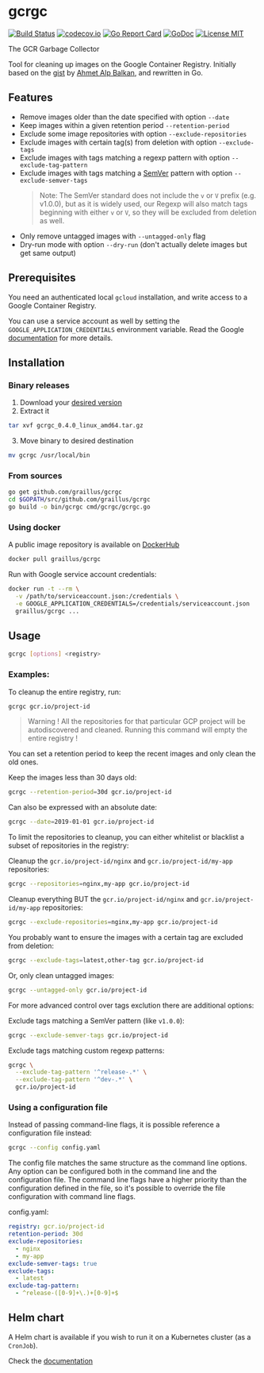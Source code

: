 gcrgc
=====

[![Build Status](https://travis-ci.org/graillus/gcrgc.svg?branch=master)](https://travis-ci.org/graillus/gcrgc)
[![codecov.io](http://codecov.io/github/graillus/gcrgc/coverage.svg?branch=master)](http://codecov.io/github/graillus/gcrgc?branch=master)
[![Go Report Card](https://goreportcard.com/badge/github.com/graillus/gcrgc)](https://goreportcard.com/report/github.com/graillus/gcrgc)
[![GoDoc](https://godoc.org/github.com/graillus/gcrgc?status.svg)](https://pkg.go.dev/github.com/graillus/gcrgc)
[![License MIT](https://img.shields.io/github/license/graillus/gcrgc.svg)](https://github.com/graillus/gcrgc/blob/master/LICENSE)

The GCR Garbage Collector

Tool for cleaning up images on the Google Container Registry.
Initially based on the [gist](https://gist.github.com/ahmetb/7ce6d741bd5baa194a3fac6b1fec8bb7) by [Ahmet Alp Balkan](https://gist.github.com/ahmetb), and rewritten in Go.

## Features

- Remove images older than the date specified with option `--date`
- Keep images within a given retention period `--retention-period`
- Exclude some image repositories with option `--exclude-repositories`
- Exclude images with certain tag(s) from deletion with option `--exclude-tags`
- Exclude images with tags matching a regexp pattern with option `--exclude-tag-pattern`
- Exclude images with tags matching a [SemVer](https://semver.org) pattern with option `--exclude-semver-tags`
  > Note: The SemVer standard does not include the `v` or `V` prefix (e.g. v1.0.0), but as it is widely used, our Regexp will also match tags beginning with either `v` or `V`, so they will be excluded from deletion as well.
- Only remove untagged images with `--untagged-only` flag
- Dry-run mode with option `--dry-run` (don't actually delete images but get same output)

## Prerequisites

You need an authenticated local `gcloud` installation, and write access to a Google Container Registry.

You can use a service account as well by setting the `GOOGLE_APPLICATION_CREDENTIALS` environment variable. Read the Google [documentation](https://cloud.google.com/docs/authentication/getting-started) for more details.

## Installation

### Binary releases

1. Download your [desired version](https://github.com/graillus/gcrgc/releases)
2. Extract it
```bash
tar xvf gcrgc_0.4.0_linux_amd64.tar.gz
```
3. Move binary to desired destination
```bash
mv gcrgc /usr/local/bin
```

### From sources

```bash
go get github.com/graillus/gcrgc
cd $GOPATH/src/github.com/graillus/gcrgc
go build -o bin/gcrgc cmd/gcrgc/gcrgc.go
```

### Using docker

A public image repository is available on [DockerHub](https://hub.docker.com/r/graillus/gcrgc)

```bash
docker pull graillus/gcrgc
```

Run with Google service account credentials:
```bash
docker run -t --rm \
  -v /path/to/serviceaccount.json:/credentials \
  -e GOOGLE_APPLICATION_CREDENTIALS=/credentials/serviceaccount.json
  graillus/gcrgc ...
```

## Usage

```bash
gcrgc [options] <registry>
```

### Examples:

To cleanup the entire registry, run:
```bash
gcrgc gcr.io/project-id
```
> Warning ! All the repositories for that particular GCP project will be autodiscovered and cleaned.
Running this command will empty the entire registry !

You can set a retention period to keep the recent images and only clean the old ones.

Keep the images less than 30 days old:
```bash
gcrgc --retention-period=30d gcr.io/project-id
```

Can also be expressed with an absolute date:
```bash
gcrgc --date=2019-01-01 gcr.io/project-id
```

To limit the repositories to cleanup, you can either whitelist or blacklist a subset of repositories in the registry:

Cleanup the `gcr.io/project-id/nginx` and `gcr.io/project-id/my-app` repositories:
```bash
gcrgc --repositories=nginx,my-app gcr.io/project-id
```

Cleanup everything BUT the `gcr.io/project-id/nginx` and `gcr.io/project-id/my-app` repositories:
```bash
gcrgc --exclude-repositories=nginx,my-app gcr.io/project-id
```

You probably want to ensure the images with a certain tag are excluded from deletion:
```bash
gcrgc --exclude-tags=latest,other-tag gcr.io/project-id
```

Or, only clean untagged images:
```bash
gcrgc --untagged-only gcr.io/project-id
```

For more advanced control over tags exclution there are additional options:

Exclude tags matching a SemVer pattern (like `v1.0.0`):
```bash
gcrgc --exclude-semver-tags gcr.io/project-id
```

Exclude tags matching custom regexp patterns:
```bash
gcrgc \
  --exclude-tag-pattern '^release-.*' \
  --exclude-tag-pattern '^dev-.*' \
  gcr.io/project-id
```

### Using a configuration file

Instead of passing command-line flags, it is possible reference a configuration file instead:
```bash
gcrgc --config config.yaml
```

The config file matches the same structure as the command line options. Any option can be configured both in the command line and the configuration file.
The command line flags have a higher priority than the configuration defined in the file, so it's possible to override the file configuration with command line flags.

config.yaml:
```yaml
registry: gcr.io/project-id
retention-period: 30d
exclude-repositories:
  - nginx
  - my-app
exclude-semver-tags: true
exclude-tags:
  - latest
exclude-tag-pattern:
  - ^release-([0-9]+\.)+[0-9]+$
```

## Helm chart

A Helm chart is available if you wish to run it on a Kubernetes cluster (as a `CronJob`).

Check the [documentation](https://github.com/graillus/helm-charts/tree/master/charts/gcrgc)
